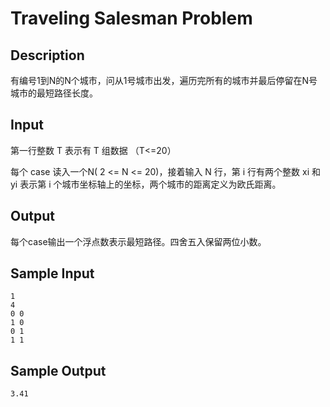 # Traveling Salesman Problem

## Description

有编号1到N的N个城市，问从1号城市出发，遍历完所有的城市并最后停留在N号城市的最短路径长度。

## Input

第一行整数 T 表示有 T 组数据 （T<=20）

每个 case 读入一个N( 2 <= N <= 20)，接着输入 N 行，第 i 行有两个整数 xi 和 yi 表示第 i 个城市坐标轴上的坐标，两个城市的距离定义为欧氏距离。
 
## Output

每个case输出一个浮点数表示最短路径。四舍五入保留两位小数。

## Sample Input

```
1
4
0 0
1 0
0 1
1 1
```

## Sample Output

```
3.41
```